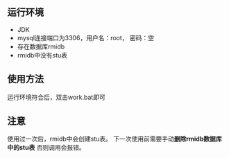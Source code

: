 ## 运行环境
- JDK
- mysql连接端口为3306，用户名：root， 密码：空
- 存在数据库rmidb
- rmidb中没有stu表
## 使用方法
运行环境符合后，双击work.bat即可
## 注意
使用过一次后，rmidb中会创建stu表。
下一次使用前需要手动**删除rmidb数据库中的stu表**
否则调用会报错。